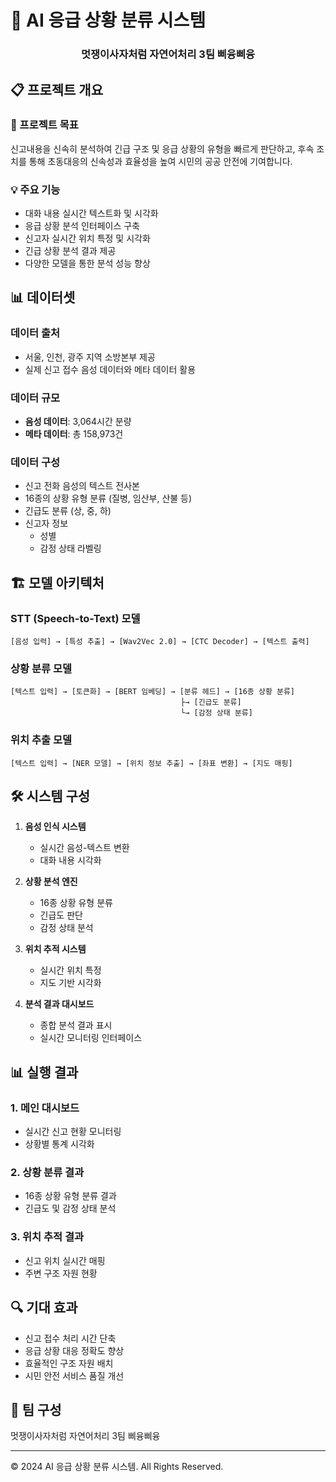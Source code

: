 # 🚨 AI 응급 상황 분류 시스템

<div align="center">
  <h3>멋쟁이사자처럼 자연어처리 3팀 삐융삐융</h3>
</div>

## 📋 프로젝트 개요

### 🎯 프로젝트 목표
신고내용을 신속히 분석하여 긴급 구조 및 응급 상황의 유형을 빠르게 판단하고, 후속 조치를 통해 초동대응의 신속성과 효율성을 높여 시민의 공공 안전에 기여합니다.

### 💡 주요 기능
- 대화 내용 실시간 텍스트화 및 시각화
- 응급 상황 분석 인터페이스 구축
- 신고자 실시간 위치 특정 및 시각화
- 긴급 상황 분석 결과 제공
- 다양한 모델을 통한 분석 성능 향상

## 📊 데이터셋

### 데이터 출처
- 서울, 인천, 광주 지역 소방본부 제공
- 실제 신고 접수 음성 데이터와 메타 데이터 활용

### 데이터 규모
- **음성 데이터**: 3,064시간 분량
- **메타 데이터**: 총 158,973건

### 데이터 구성
- 신고 전화 음성의 텍스트 전사본
- 16종의 상황 유형 분류 (질병, 임산부, 산불 등)
- 긴급도 분류 (상, 중, 하)
- 신고자 정보
  - 성별
  - 감정 상태 라벨링

## 🏗️ 모델 아키텍처

### STT (Speech-to-Text) 모델
```
[음성 입력] → [특성 추출] → [Wav2Vec 2.0] → [CTC Decoder] → [텍스트 출력]
```

### 상황 분류 모델
```
[텍스트 입력] → [토큰화] → [BERT 임베딩] → [분류 헤드] → [16종 상황 분류]
                                      ├→ [긴급도 분류]
                                      └→ [감정 상태 분류]
```

### 위치 추출 모델
```
[텍스트 입력] → [NER 모델] → [위치 정보 추출] → [좌표 변환] → [지도 매핑]
```

## 🛠️ 시스템 구성

1. **음성 인식 시스템**
   - 실시간 음성-텍스트 변환
   - 대화 내용 시각화

2. **상황 분석 엔진**
   - 16종 상황 유형 분류
   - 긴급도 판단
   - 감정 상태 분석

3. **위치 추적 시스템**
   - 실시간 위치 특정
   - 지도 기반 시각화

4. **분석 결과 대시보드**
   - 종합 분석 결과 표시
   - 실시간 모니터링 인터페이스

## 📊 실행 결과

### 1. 메인 대시보드
- 실시간 신고 현황 모니터링
- 상황별 통계 시각화

### 2. 상황 분류 결과
- 16종 상황 유형 분류 결과
- 긴급도 및 감정 상태 분석

### 3. 위치 추적 결과
- 신고 위치 실시간 매핑
- 주변 구조 자원 현황

## 🔍 기대 효과

- 신고 접수 처리 시간 단축
- 응급 상황 대응 정확도 향상
- 효율적인 구조 자원 배치
- 시민 안전 서비스 품질 개선

## 👥 팀 구성
멋쟁이사자처럼 자연어처리 3팀 삐융삐융

---

© 2024 AI 응급 상황 분류 시스템. All Rights Reserved.
